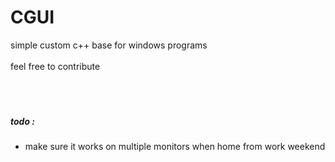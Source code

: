 # CGUI
simple custom c++ base for windows programs<br><br>
feel free to contribute<br><br><br><br>
##### todo :
 - make sure it works on multiple monitors when home from work weekend
